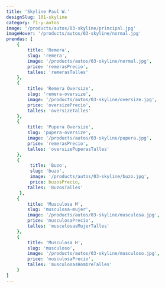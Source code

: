 ```yaml
---
title: 'Skyline Paul W.'
designSlug: 101-skyline
category: f1-y-autos
image: '/products/autos/03-skyline/principal.jpg'
imageHover: '/products/autos/03-skyline/normal.jpg'
prendas: [
    {   
        title: 'Remera',
        slug: 'remera',          
        image: '/products/autos/03-skyline/normal.jpg',
        price: 'remerasPrecio',
        talles: 'remerasTalles'
    },
    {
        title: 'Remera Oversize',
        slug: 'remera-oversize',
        image: '/products/autos/03-skyline/oversize.jpg',
        price: 'oversizePrecio',
        talles: 'oversizeTalles'
    },
    {
        title: 'Pupera Oversize',
        slug: 'pupera-oversize',
        image: '/products/autos/03-skyline/pupera.jpg',
        price: 'remerasPrecio',
        talles: 'oversizePuperasTalles'
    },
    {
         title: 'Buzo',
         slug: 'buzo',
         image: '/products/autos/03-skyline/buzo.jpg',
         price: buzosPrecio,
        talles: 'BuzosTalles'
     },
    {
        title: 'Musculosa M',
        slug: 'musculosa-mujer',
        image: '/products/autos/03-skyline/musculosa.jpg',
        price: 'musculosaPrecio',
        talles: 'musculosasMujerTalles'
    },
    {
        title: 'Musculosa H',
        slug: 'musculoso',
        image: '/products/autos/03-skyline/musculoso.jpg',
        price: 'musculosaPrecio',
        talles: 'musculosasHombreTalles'
    }
]
---
```

